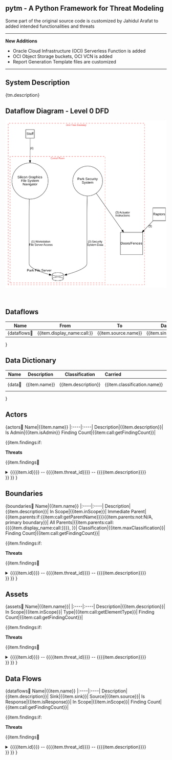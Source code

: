 <!DOCTYPE html>
<html>
<head>
<p><link rel="stylesheet" href="../../resources/my_templates/Stylesheet.css"></p>
</head>
<body>

## pytm - A Python Framework for Threat Modeling
Some part of the original source code is customized by Jahidul Arafat to added intended functionalities and threats

---

**New Additions** <br>
- Oracle Cloud Infrastructure (OCI) Serverless Function is added<br>
- OCI Object Storage buckets, OCI VCN is added<br>
- Report Generation Template files are customized<br>

---

## System Description

{tm.description}

## Dataflow Diagram - Level 0 DFD

![](../../project-2-threat_modeling-jurassic-park/outputs/dfd.png)

&nbsp;

## Dataflows

Name|From|To |Data|Protocol|Port
|:----:|:----:|:---:|:----:|:--------:|:----:|
{dataflows:repeat:|{{item.display_name:call:}}|{{item.source.name}}|{{item.sink.name}}|{{item.data}}|{{item.protocol}}|{{item.dstPort}}|
}

## Data Dictionary

Name|Description|Classification|Carried|Processed
|:----:|:--------:|:----:|:----|:----|
{data:repeat:|{{item.name}}|{{item.description}}|{{item.classification.name}}|{{item.carriedBy:repeat:{{{{item.name}}}}<br>}}|{{item.processedBy:repeat:{{{{item.name}}}}<br>}}|
}

## Actors

{actors:repeat:
Name|{{item.name}}
|:----|:----|
Description|{{item.description}}|
Is Admin|{{item.isAdmin}}
Finding Count|{{item:call:getFindingCount}}|

{{item.findings:if:

**Threats**

{{item.findings:repeat:
<details>
  <summary>   {{{{item.id}}}}  --  {{{{item.threat_id}}}}   --   {{{{item.description}}}}</summary>
  <h6> Targeted Element </h6>
  <p> {{{{item.target}}}} </p>
  <h6> Severity </h6>
  <p>{{{{item.severity}}}}</p>
  <h6>Example Instances</h6>
  <p>{{{{item.example}}}}</p>
  <h6>Mitigations</h6>
  <p>{{{{item.mitigations}}}}</p>
  <h6>References</h6>
  <p>{{{{item.references}}}}</p>
  &emsp;
</details>
}}
}}
}

## Boundaries 

{boundaries:repeat:
Name|{{item.name}}
|:----|:----|
Description|{{item.description}}|
In Scope|{{item.inScope}}|
Immediate Parent|{{item.parents:if:{{item:call:getParentName}}}}{{item.parents:not:N/A, primary boundary}}|
All Parents|{{item.parents:call:{{{{item.display_name:call:}}}}, }}|
Classification|{{item.maxClassification}}|
Finding Count|{{item:call:getFindingCount}}|

{{item.findings:if:

**Threats**

{{item.findings:repeat:
<details>
  <summary>   {{{{item.id}}}}  --  {{{{item.threat_id}}}}   --   {{{{item.description}}}}</summary>
  <h6> Targeted Element </h6>
  <p> {{{{item.target}}}} </p>
  <h6> Severity </h6>
  <p>{{{{item.severity}}}}</p>
  <h6>Example Instances</h6>
  <p>{{{{item.example}}}}</p>
  <h6>Mitigations</h6>
  <p>{{{{item.mitigations}}}}</p>
  <h6>References</h6>
  <p>{{{{item.references}}}}</p>
  &emsp;
</details>
}}
}}
}

## Assets 

{assets:repeat:
Name|{{item.name}}|
|:----|:----|
Description|{{item.description}}|
In Scope|{{item.inScope}}|
Type|{{item:call:getElementType}}|
Finding Count|{{item:call:getFindingCount}}|

{{item.findings:if:

**Threats**

{{item.findings:repeat:
<details>
  <summary>   {{{{item.id}}}}  --  {{{{item.threat_id}}}}   --   {{{{item.description}}}}</summary>
  <h6> Targeted Element </h6>
  <p> {{{{item.target}}}} </p>
  <h6> Severity </h6>
  <p>{{{{item.severity}}}}</p>
  <h6>Example Instances</h6>
  <p>{{{{item.example}}}}</p>
  <h6>Mitigations</h6>
  <p>{{{{item.mitigations}}}}</p>
  <h6>References</h6>
  <p>{{{{item.references}}}}</p>
  &nbsp;
</details>
}}
}}
}

## Data Flows 

{dataflows:repeat:
Name|{{item.name}}
|:----|:----|
Description|{{item.description}}|
Sink|{{item.sink}}|
Source|{{item.source}}|
Is Response|{{item.isResponse}}|
In Scope|{{item.inScope}}|
Finding Count|{{item:call:getFindingCount}}|

{{item.findings:if:

**Threats**

{{item.findings:repeat:
<details>
  <summary>   {{{{item.id}}}}  --  {{{{item.threat_id}}}}   --   {{{{item.description}}}}</summary>
  <h6> Targeted Element </h6>
  <p> {{{{item.target}}}} </p>
  <h6> Severity </h6>
  <p>{{{{item.severity}}}}</p>
  <h6>Example Instances</h6>
  <p>{{{{item.example}}}}</p>
  <h6>Mitigations</h6>
  <p>{{{{item.mitigations}}}}</p>
  <h6>References</h6>
  <p>{{{{item.references}}}}</p>
  &emsp;
</details>
}}
}}
}

</body>
</html>
